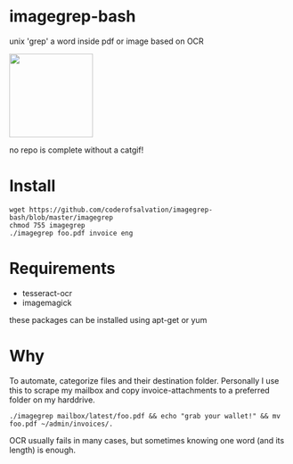 imagegrep-bash
==============
unix 'grep' a word inside pdf or image based on OCR

<img alt="" src="http://www.gifbin.com/bin/092014/1410513359_cat_vs_lemon.gif" style="height:150px"/>

no repo is complete without a catgif!

# Install

    wget https://github.com/coderofsalvation/imagegrep-bash/blob/master/imagegrep 
    chmod 755 imagegrep
    ./imagegrep foo.pdf invoice eng 

# Requirements

  * tesseract-ocr
  * imagemagick 

these packages can be installed using apt-get or yum

# Why 

To automate, categorize files and their destination folder.
Personally I use this to scrape my mailbox and copy invoice-attachments to a preferred folder on my harddrive.

    ./imagegrep mailbox/latest/foo.pdf && echo "grab your wallet!" && mv foo.pdf ~/admin/invoices/.

OCR usually fails in many cases, but sometimes knowing one word (and its length) is enough.
